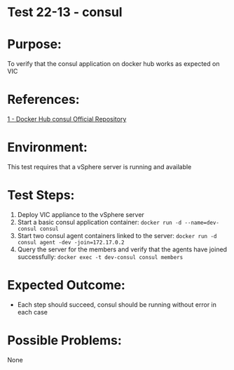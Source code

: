 Test 22-13 - consul
=======

# Purpose:
To verify that the consul application on docker hub works as expected on VIC

# References:
[1 - Docker Hub consul Official Repository](https://hub.docker.com/_/consul/)

# Environment:
This test requires that a vSphere server is running and available

# Test Steps:
1. Deploy VIC appliance to the vSphere server
2. Start a basic consul application container:
`docker run -d --name=dev-consul consul`
3. Start two consul agent containers linked to the server:
`docker run -d consul agent -dev -join=172.17.0.2`
4. Query the server for the members and verify that the agents have joined successfully:
`docker exec -t dev-consul consul members`

# Expected Outcome:
* Each step should succeed, consul should be running without error in each case

# Possible Problems:
None
